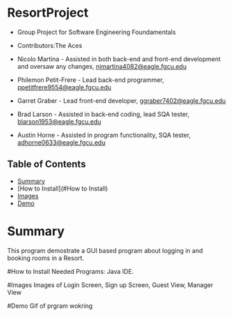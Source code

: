 # ResortProject
* Group Project for Software Engineering Foundamentals
* Contributors:The Aces

* Nicolo Martina - Assisted in both back-end and front-end development and oversaw any changes, njmartina4082@eagle.fgcu.edu
* Philemon Petit-Frere - Lead back-end programmer,  ppetitfrere9554@eagle.fgcu.edu 
* Garret Graber - Lead front-end developer, ggraber7402@eagle.fgcu.edu 
* Brad Larson - Assisted in back-end coding, lead SQA tester, blarson1953@eagle.fgcu.edu 
* Austin Horne - Assisted in program functionality, SQA tester, adhorne0633@eagle.fgcu.edu 

## Table of Contents
- [Summary](#Summary)
- [How to Install](#How to Install)
- [Images](#Images)
- [Demo](#demo)
    


# Summary
This program demostrate a GUI based program about logging in and booking rooms in a Resort.



#How to Install
Needed Programs: Java IDE.


#Images
Images of Login Screen, Sign up Screen, Guest View, Manager View



#Demo
Gif of prgram wokring

